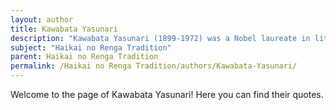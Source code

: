 ```yaml
---
layout: author
title: Kawabata Yasunari
description: "Kawabata Yasunari (1899-1972) was a Nobel laureate in literature whose works often embraced the haikai no renga form. His poetry reflects a deep appreciation of nature, often intertwining it with themes of beauty and melancholy."
subject: "Haikai no Renga Tradition"
parent: Haikai no Renga Tradition
permalink: /Haikai no Renga Tradition/authors/Kawabata-Yasunari/
---
```


Welcome to the page of Kawabata Yasunari! Here you can find their quotes.
